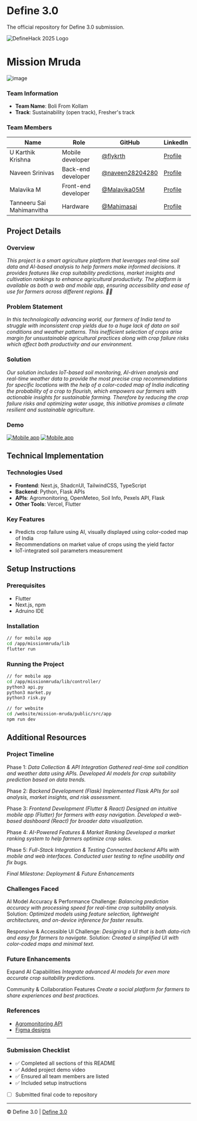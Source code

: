 
# Define 3.0
The official repository for Define 3.0 submission.

![DefineHack 2025 Logo](https://github.com/user-attachments/assets/8173bc16-418e-4912-b500-c6427e4ba4b6)



# Mission Mruda
![image](https://github.com/user-attachments/assets/21684538-7efa-4394-a0ba-1e227ee57011)


### Team Information
- **Team Name**: Boli From Kollam
- **Track**: Sustainability (open track), Fresher's track

### Team Members
| Name | Role | GitHub | LinkedIn |
|------|------|--------|----------|
| U Karthik Krishna | Mobile developer | [@flykrth](https://github.com/flykrth) | [Profile](https://www.linkedin.com/in/flykrth) |
| Naveen Srinivas | Back-end developer | [@naveen28204280](https://github.com/naveen28204280) | [Profile](https://www.linkedin.com/in/naveen-srinivas-623667320) |
| Malavika M | Front-end developer | [@Malavika05M](https://github.com/Malavika05M) | [Profile](https://www.linkedin.com/in/malavika-m-426236230/) |
| Tanneeru Sai Mahimanvitha | Hardware | [@Mahimasai](https://github.com/Mahimasai) | [Profile](linkedin.com/in/sai-mahimanvitha-tanneeru-06878a321) |

## Project Details

### Overview
_This project is a smart agriculture platform that leverages real-time soil data and AI-based analysis to help farmers make informed decisions. It provides features like crop suitability predictions, market insights and cultivation rankings to enhance agricultural productivity. The platform is available as both a web and mobile app, ensuring accessibility and ease of use for farmers across different regions. 🌾🚀_

### Problem Statement
_In this technologically advancing world, our farmers of India tend to struggle with inconsistent crop yields due to a huge lack of data on soil conditions and weather patterns. This inefficient selection of crops arise margin for unsustainable agricultural practices along with crop failure risks which affect both productivity and our environment._

### Solution
_Our solution includes IoT-based soil monitoring, AI-driven analysis and real-time weather data to provide the most precise crop recommendations for specific locations with the help of a color-coded map of India indicating the probability of a crop to flourish, which empowers our farmers with actionable insights for sustainable farming. Therefore by reducing the crop failure risks and optimizing water usage, this initiative promises a climate resilient and sustainable agriculture._

### Demo
[![Mobile app](https://img.youtube.com/vi/e2txgzN9xZo/0.jpg)](https://www.youtube.com/watch?v=e2txgzN9xZo)
[![Mobile app](https://img.youtube.com/vi/DFdjdvu9DiA/0.jpg)](https://www.youtube.com/watch?v=DFdjdvu9DiA)

## Technical Implementation

### Technologies Used
- **Frontend**: Next.js, ShadcnUI, TailwindCSS, TypeScript
- **Backend**: Python, Flask APIs
- **APIs**: Agromonitoring, OpenMeteo, Soil Info, Pexels API, Flask
- **Other Tools**: Vercel, Flutter

### Key Features
- Predicts crop failure using AI, visually displayed using color-coded map of India
- Recommendations on market value of crops using the yield factor
- IoT-integrated soil parameters measurement

## Setup Instructions

### Prerequisites
- Flutter
- Next.js, npm
- Adruino IDE

### Installation 
```bash
// for mobile app
cd /app/missionmruda/lib
flutter run
```

### Running the Project
```bash
// for mobile app
cd /app/missionmruda/lib/controller/
python3 api.py
python3 market.py
python3 risk.py

// for website
cd /website/mission-mruda/public/src/app
npm run dev
```

## Additional Resources

### Project Timeline
Phase 1: _Data Collection & API Integration_
_Gathered real-time soil condition and weather data using APIs._
_Developed AI models for crop suitability prediction based on data trends._

Phase 2: _Backend Development (Flask)_
_Implemented Flask APIs for soil analysis, market insights, and risk assessment._

Phase 3: _Frontend Development (Flutter & React)_
_Designed an intuitive mobile app (Flutter) for farmers with easy navigation._
_Developed a web-based dashboard (React) for broader data visualization._

Phase 4: _AI-Powered Features & Market Ranking_
_Developed a market ranking system to help farmers optimize crop sales._

Phase 5: _Full-Stack Integration & Testing_
_Connected backend APIs with mobile and web interfaces._
_Conducted user testing to refine usability and fix bugs._

_Final Milestone: Deployment & Future Enhancements_

### Challenges Faced
AI Model Accuracy & Performance
Challenge: _Balancing prediction accuracy with processing speed for real-time crop suitability analysis._
Solution: _Optimized models using feature selection, lightweight architectures, and on-device inference for faster results._

Responsive & Accessible UI
Challenge: _Designing a UI that is both data-rich and easy for farmers to navigate._
Solution: _Created a simplified UI with color-coded maps and minimal text._

### Future Enhancements
Expand AI Capabilities
_Integrate advanced AI models for even more accurate crop suitability predictions._

Community & Collaboration Features
_Create a social platform for farmers to share experiences and best practices._

### References
- [Agromonitoring API](https://home.agromonitoring.com/)
- [Figma designs](https://www.figma.com/design/NiH3yns1Hx0YafPqh8oDad/Mission-Mruda)

---

### Submission Checklist
- ✅ Completed all sections of this README
- ✅ Added project demo video
- ✅ Ensured all team members are listed
- ✅ Included setup instructions
- [ ] Submitted final code to repository

---

© Define 3.0 | [Define 3.0](https://www.define3.xyz/)
